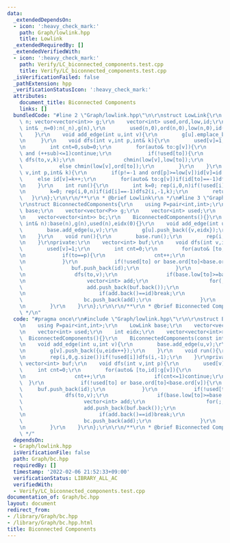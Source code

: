 ```yaml
---
data:
  _extendedDependsOn:
  - icon: ':heavy_check_mark:'
    path: Graph/lowlink.hpp
    title: Lowlink
  _extendedRequiredBy: []
  _extendedVerifiedWith:
  - icon: ':heavy_check_mark:'
    path: Verify/LC_biconnected_components.test.cpp
    title: Verify/LC_biconnected_components.test.cpp
  _isVerificationFailed: false
  _pathExtension: hpp
  _verificationStatusIcon: ':heavy_check_mark:'
  attributes:
    document_title: Biconnected Components
    links: []
  bundledCode: "#line 2 \"Graph/lowlink.hpp\"\n\r\nstruct LowLink{\r\n    const int\
    \ n; vector<vector<int>> g;\r\n    vector<int> used,ord,low,id;\r\n    LowLink(const\
    \ int& _n=0):n(_n),g(n),\r\n        used(n,0),ord(n,0),low(n,0),id(n,-1){\r\n\
    \    }\r\n    void add_edge(int u,int v){\r\n        g[u].emplace_back(v); g[v].emplace_back(u);\r\
    \n     }\r\n    void dfs(int v,int p,int& k){\r\n        used[v]=1; low[v]=ord[v]=k++;\r\
    \n        int cnt=0,sub=0;\r\n        for(auto& to:g[v]){\r\n            if(to==p\
    \ and (++sub)<=1)continue;\r\n            if(!used[to]){\r\n                cnt++;\
    \ dfs(to,v,k);\r\n                chmin(low[v],low[to]);\r\n            }\r\n\
    \            else chmin(low[v],ord[to]);\r\n        }\r\n    }\r\n    void dfs2(int\
    \ v,int p,int& k){\r\n        if(p!=-1 and ord[p]>=low[v])id[v]=id[p];\r\n   \
    \     else id[v]=k++;\r\n        for(auto& to:g[v])if(id[to]==-1)dfs2(to,v,k);\r\
    \n    }\r\n    int run(){\r\n        int k=0; rep(i,0,n)if(!used[i])dfs(i,-1,k);\r\
    \n        k=0; rep(i,0,n)if(id[i]==-1)dfs2(i,-1,k);\r\n        return k;\r\n \
    \   }\r\n};\r\n\r\n/**\r\n * @brief Lowlink\r\n */\n#line 3 \"Graph/bc.hpp\"\n\
    \r\nstruct BiconnectedComponents{\r\n    using P=pair<int,int>;\r\n    LowLink\
    \ base;\r\n    vector<vector<P>> g;\r\n    vector<int> used;\r\n    int eidx;\r\
    \n    vector<vector<int>> bc;\r\n    BiconnectedComponents(){}\r\n    BiconnectedComponents(const\
    \ int& n):base(n),g(n),used(n),eidx(0){}\r\n    void add_edge(int u,int v){\r\n\
    \        base.add_edge(u,v);\r\n        g[u].push_back({v,eidx});\r\n        g[v].push_back({u,eidx++});\r\
    \n    }\r\n    void run(){\r\n        base.run();\r\n        rep(i,0,g.size())if(!used[i])dfs(i,-1);\r\
    \n    }\r\nprivate:\r\n    vector<int> buf;\r\n    void dfs(int v,int p){\r\n\
    \        used[v]=1;\r\n        int cnt=0;\r\n        for(auto& [to,id]:g[v]){\r\
    \n            if(to==p){\r\n                cnt++;\r\n                if(cnt<=1)continue;\r\
    \n            }\r\n            if(!used[to] or base.ord[to]<base.ord[v]){\r\n\
    \                buf.push_back(id);\r\n            }\r\n            if(!used[to]){\r\
    \n                dfs(to,v);\r\n                if(base.low[to]>=base.ord[v]){\r\
    \n                    vector<int> add;\r\n                    for(;;){\r\n   \
    \                     add.push_back(buf.back());\r\n                        buf.pop_back();\r\
    \n                        if(add.back()==id)break;\r\n                    }\r\n\
    \                    bc.push_back(add);\r\n                }\r\n            }\r\
    \n        }\r\n    }\r\n};\r\n\r\n/**\r\n * @brief Biconnected Components\r\n\
    \ */\n"
  code: "#pragma once\r\n#include \"Graph/lowlink.hpp\"\r\n\r\nstruct BiconnectedComponents{\r\
    \n    using P=pair<int,int>;\r\n    LowLink base;\r\n    vector<vector<P>> g;\r\
    \n    vector<int> used;\r\n    int eidx;\r\n    vector<vector<int>> bc;\r\n  \
    \  BiconnectedComponents(){}\r\n    BiconnectedComponents(const int& n):base(n),g(n),used(n),eidx(0){}\r\
    \n    void add_edge(int u,int v){\r\n        base.add_edge(u,v);\r\n        g[u].push_back({v,eidx});\r\
    \n        g[v].push_back({u,eidx++});\r\n    }\r\n    void run(){\r\n        base.run();\r\
    \n        rep(i,0,g.size())if(!used[i])dfs(i,-1);\r\n    }\r\nprivate:\r\n   \
    \ vector<int> buf;\r\n    void dfs(int v,int p){\r\n        used[v]=1;\r\n   \
    \     int cnt=0;\r\n        for(auto& [to,id]:g[v]){\r\n            if(to==p){\r\
    \n                cnt++;\r\n                if(cnt<=1)continue;\r\n          \
    \  }\r\n            if(!used[to] or base.ord[to]<base.ord[v]){\r\n           \
    \     buf.push_back(id);\r\n            }\r\n            if(!used[to]){\r\n  \
    \              dfs(to,v);\r\n                if(base.low[to]>=base.ord[v]){\r\n\
    \                    vector<int> add;\r\n                    for(;;){\r\n    \
    \                    add.push_back(buf.back());\r\n                        buf.pop_back();\r\
    \n                        if(add.back()==id)break;\r\n                    }\r\n\
    \                    bc.push_back(add);\r\n                }\r\n            }\r\
    \n        }\r\n    }\r\n};\r\n\r\n/**\r\n * @brief Biconnected Components\r\n\
    \ */"
  dependsOn:
  - Graph/lowlink.hpp
  isVerificationFile: false
  path: Graph/bc.hpp
  requiredBy: []
  timestamp: '2022-02-06 21:52:33+09:00'
  verificationStatus: LIBRARY_ALL_AC
  verifiedWith:
  - Verify/LC_biconnected_components.test.cpp
documentation_of: Graph/bc.hpp
layout: document
redirect_from:
- /library/Graph/bc.hpp
- /library/Graph/bc.hpp.html
title: Biconnected Components
---
```


